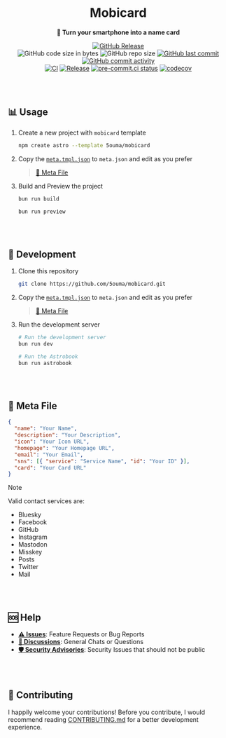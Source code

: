 <h1 align="center">Mobicard</h1>

<div align="center">

**📇 Turn your smartphone into a name card**

[![GitHub Release](https://img.shields.io/github/v/release/5ouma/mobicard?style=flat-square)](https://github.com/5ouma/mobicard/releases)
<br />
![GitHub code size in bytes](https://img.shields.io/github/languages/code-size/5ouma/mobicard?style=flat-square)
![GitHub repo size](https://img.shields.io/github/repo-size/5ouma/mobicard?style=flat-square)
[![GitHub last commit](https://img.shields.io/github/last-commit/5ouma/mobicard?style=flat-square)](https://github.com/5ouma/mobicard/commit/HEAD)
[![GitHub commit activity](https://img.shields.io/github/commit-activity/m/5ouma/mobicard?style=flat-square)](https://github.com/5ouma/mobicard/commits/main)
<br />
[![CI](https://img.shields.io/github/actions/workflow/status/5ouma/mobicard/ci.yml?label=ci&style=flat-square)](https://github.com/5ouma/mobicard/actions/workflows/ci.yml)
[![Release](https://img.shields.io/github/actions/workflow/status/5ouma/mobicard/release.yml?label=release&style=flat-square)](https://github.com/5ouma/mobicard/actions/workflows/release.yml)
[![pre-commit.ci status](https://results.pre-commit.ci/badge/github/5ouma/mobicard/main.svg?style=flat-square)](https://results.pre-commit.ci/latest/github/5ouma/mobicard/main)
[![codecov](https://codecov.io/github/5ouma/mobicard/graph/badge.svg)](https://codecov.io/github/5ouma/mobicard)

</div>

<br /><br />

## 📊 Usage

1. Create a new project with `mobicard` template

   ```sh
   npm create astro --template 5ouma/mobicard
   ```

2. Copy the [`meta.tmpl.json`] to `meta.json` and edit as you prefer

   > [👾 Meta File](#-meta-file)

3. Build and Preview the project

   ```sh
   bun run build
   ```

   ```sh
   bun run preview
   ```

<br /><br />

## 🔨 Development

1. Clone this repository

   ```sh
   git clone https://github.com/5ouma/mobicard.git
   ```

2. Copy the [`meta.tmpl.json`] to `meta.json` and edit as you prefer

   > [👾 Meta File](#-meta-file)

3. Run the development server

   ```sh
   # Run the development server
   bun run dev
   ```

   ```sh
   # Run the Astrobook
   bun run astrobook
   ```

<br /><br />

## 👾 Meta File

```json
{
  "name": "Your Name",
  "description": "Your Description",
  "icon": "Your Icon URL",
  "homepage": "Your Homepage URL",
  "email": "Your Email",
  "sns": [{ "service": "Service Name", "id": "Your ID" }],
  "card": "Your Card URL"
}
```

[`meta.tmpl.json`]: ../meta.tmpl.json

> [!NOTE]
> Valid contact services are:
>
> - Bluesky
> - Facebook
> - GitHub
> - Instagram
> - Mastodon
> - Misskey
> - Posts
> - Twitter
> - Mail

<br /><br />

## 🆘 Help

- [**⚠️ Issues**]: Feature Requests or Bug Reports
- [**💬 Discussions**]: General Chats or Questions
- [**🛡️ Security Advisories**]: Security Issues that should not be public

[**⚠️ Issues**]: https://github.com/5ouma/mobicard/issues/new/choose
[**💬 Discussions**]: https://github.com/5ouma/mobicard/discussions/new/choose
[**🛡️ Security Advisories**]: https://github.com/5ouma/mobicard/security/advisories/new

<br /><br />

## 🎽 Contributing

I happily welcome your contributions!
Before you contribute,
I would recommend reading [CONTRIBUTING.md](./CONTRIBUTING.md)
for a better development experience.
